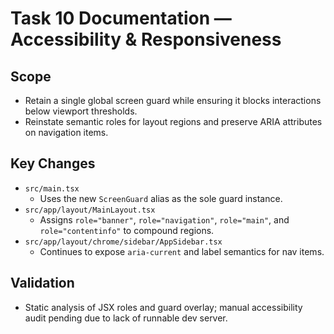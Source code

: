 # Task 10 Documentation — Accessibility & Responsiveness

## Scope
- Retain a single global screen guard while ensuring it blocks interactions below viewport thresholds.
- Reinstate semantic roles for layout regions and preserve ARIA attributes on navigation items.

## Key Changes
- `src/main.tsx`
  - Uses the new `ScreenGuard` alias as the sole guard instance.
- `src/app/layout/MainLayout.tsx`
  - Assigns `role="banner"`, `role="navigation"`, `role="main"`, and `role="contentinfo"` to compound regions.
- `src/app/layout/chrome/sidebar/AppSidebar.tsx`
  - Continues to expose `aria-current` and label semantics for nav items.

## Validation
- Static analysis of JSX roles and guard overlay; manual accessibility audit pending due to lack of runnable dev server.
